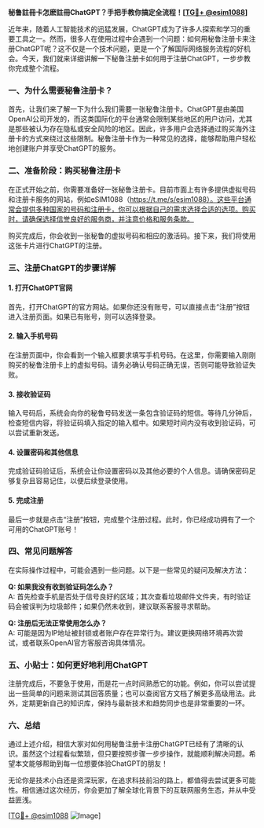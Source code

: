 **秘鲁註冊卡怎麽註冊ChatGPT？手把手教你搞定全流程！[[TG💪+ @esim1088](https://t.me/s/esim1088)]**

近年来，随着人工智能技术的迅猛发展，ChatGPT成为了许多人探索和学习的重要工具之一。然而，很多人在使用过程中会遇到一个问题：如何用秘鲁注册卡来注册ChatGPT呢？这不仅是一个技术问题，更是一个了解国际网络服务流程的好机会。今天，我们就来详细讲解一下秘鲁注册卡如何用于注册ChatGPT，一步步教你完成整个流程。

### 一、为什么需要秘鲁注册卡？

首先，让我们来了解一下为什么我们需要一张秘鲁注册卡。ChatGPT是由美国OpenAI公司开发的，而这类国际化的平台通常会限制某些地区的用户访问，尤其是那些被认为存在隐私或安全风险的地区。因此，许多用户会选择通过购买海外注册卡的方式来绕过这些限制。秘鲁注册卡作为一种常见的选择，能够帮助用户轻松地创建账户并享受ChatGPT的服务。

### 二、准备阶段：购买秘鲁注册卡

在正式开始之前，你需要准备好一张秘鲁注册卡。目前市面上有许多提供虚拟号码和注册卡服务的网站，例如eSIM1088（https://t.me/s/esim1088）。这些平台通常会提供多种国家的号码和注册卡，你可以根据自己的需求选择合适的选项。购买时，请确保选择信誉良好的服务商，并注意价格和服务条款。

购买完成后，你会收到一张秘鲁的虚拟号码和相应的激活码。接下来，我们将使用这张卡片进行ChatGPT的注册。

### 三、注册ChatGPT的步骤详解

#### 1. 打开ChatGPT官网

首先，打开ChatGPT的官方网站。如果你还没有账号，可以直接点击“注册”按钮进入注册页面。如果已有账号，则可以选择登录。

#### 2. 输入手机号码

在注册页面中，你会看到一个输入框要求填写手机号码。在这里，你需要输入刚刚购买的秘鲁注册卡上的虚拟号码。请务必确认号码正确无误，否则可能导致验证失败。

#### 3. 接收验证码

输入号码后，系统会向你的秘鲁号码发送一条包含验证码的短信。等待几分钟后，检查短信内容，将验证码填入指定的输入框中。如果短时间内没有收到验证码，可以尝试重新发送。

#### 4. 设置密码和其他信息

完成验证码验证后，系统会让你设置密码以及其他必要的个人信息。请确保密码足够复杂且容易记住，以便后续登录使用。

#### 5. 完成注册

最后一步就是点击“注册”按钮，完成整个注册过程。此时，你已经成功拥有了一个可用的ChatGPT账号！

### 四、常见问题解答

在实际操作过程中，可能会遇到一些问题。以下是一些常见的疑问及解决方法：

**Q: 如果我没有收到验证码怎么办？**  
A: 首先检查手机是否处于信号良好的区域；其次查看垃圾邮件文件夹，有时验证码会被误判为垃圾邮件；如果仍然未收到，建议联系客服寻求帮助。

**Q: 注册后无法正常使用怎么办？**  
A: 可能是因为IP地址被封锁或者账户存在异常行为。建议更换网络环境再次尝试，或者联系OpenAI官方客服咨询具体情况。

### 五、小贴士：如何更好地利用ChatGPT

注册完成后，不要急于使用，而是花一点时间熟悉它的功能。例如，你可以尝试提出一些简单的问题来测试其回答质量；也可以查阅官方文档了解更多高级用法。此外，定期更新自己的知识库，保持与最新技术和趋势同步也是非常重要的一环。

### 六、总结

通过上述介绍，相信大家对如何用秘鲁注册卡注册ChatGPT已经有了清晰的认识。虽然这个过程看似繁琐，但只要按照步骤一步步操作，就能顺利解决问题。希望本文能够帮助到每一位想要体验ChatGPT的朋友！

无论你是技术小白还是资深玩家，在追求科技前沿的路上，都值得去尝试更多可能性。相信通过这次经历，你会更加了解全球化背景下的互联网服务生态，并从中受益匪浅。

[[TG💪+ @esim1088](https://t.me/s/esim1088) ![Image](https://i.postimg.cc/4NQfJmqS/Snipaste-2025-05-13-00-14-12.png)]